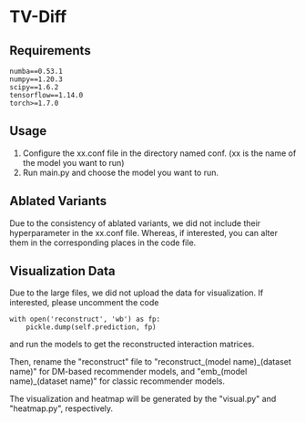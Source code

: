 <h1>TV-Diff</h1>
<h2>Requirements</h2>

```
numba==0.53.1
numpy==1.20.3
scipy==1.6.2
tensorflow==1.14.0
torch>=1.7.0
```

<h2>Usage</h2>
<ol>
<li>Configure the xx.conf file in the directory named conf. (xx is the name of the model you want to run)</li>
<li>Run main.py and choose the model you want to run.</li>
</ol>

<h2>Ablated Variants</h2>
Due to the consistency of ablated variants, we did not include their hyperparameter in the xx.conf file. Whereas, if interested, you can alter them in the corresponding places in the code file.

<h2>Visualization Data</h2>
Due to the large files, we did not upload the data for visualization. If interested, please uncomment the code

```
with open('reconstruct', 'wb') as fp:
	pickle.dump(self.prediction, fp)
```
and run the models to get the reconstructed interaction matrices.

Then, rename the "reconstruct" file to "reconstruct_(model name)\_(dataset name)" for DM-based recommender models, and "emb_(model name)_(dataset name)" for classic recommender models. 

The visualization and heatmap will be generated by the "visual.py" and "heatmap.py", respectively.
